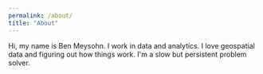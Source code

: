 ```yaml
---
permalink: /about/
title: "About"
---
```


Hi, my name is Ben Meysohn. I work in data and analytics. I love geospatial data and figuring out how things work. I'm a slow but persistent problem solver.